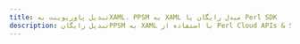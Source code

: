 ---title: تبدیل پاورپوینت بهXAML، PPSM به XAML مبدل رایگان یا Perl SDKdescription: تبدیل رایگانPPSM به XAML با استفاده از Perl Cloud APIs & SDK. همچنین اسناد Microsoft PowerPoint را در Cloud ایجاد، ویرایش و رندر کنید.---